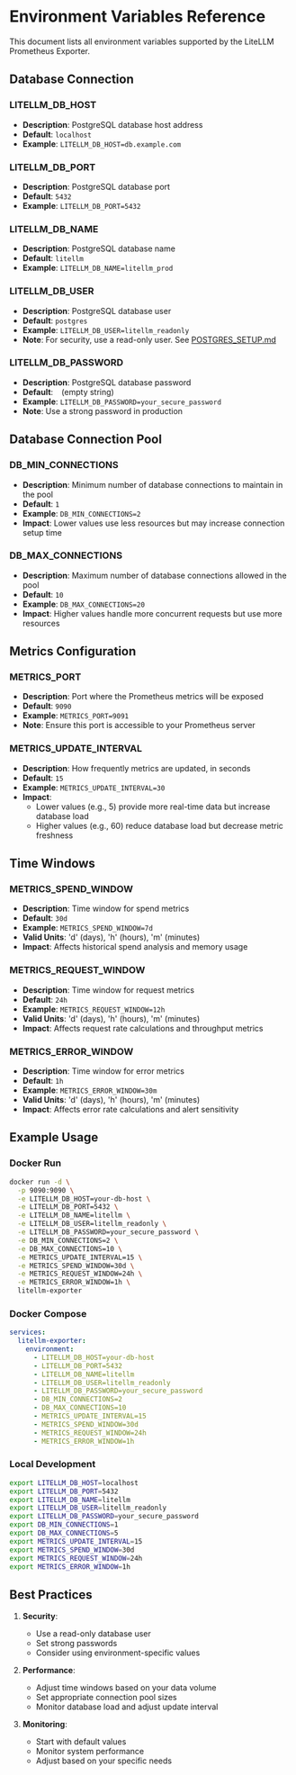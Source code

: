 # Environment Variables Reference

This document lists all environment variables supported by the LiteLLM Prometheus Exporter.

## Database Connection

### LITELLM_DB_HOST
- **Description**: PostgreSQL database host address
- **Default**: `localhost`
- **Example**: `LITELLM_DB_HOST=db.example.com`

### LITELLM_DB_PORT
- **Description**: PostgreSQL database port
- **Default**: `5432`
- **Example**: `LITELLM_DB_PORT=5432`

### LITELLM_DB_NAME
- **Description**: PostgreSQL database name
- **Default**: `litellm`
- **Example**: `LITELLM_DB_NAME=litellm_prod`

### LITELLM_DB_USER
- **Description**: PostgreSQL database user
- **Default**: `postgres`
- **Example**: `LITELLM_DB_USER=litellm_readonly`
- **Note**: For security, use a read-only user. See [POSTGRES_SETUP.md](POSTGRES_SETUP.md)

### LITELLM_DB_PASSWORD
- **Description**: PostgreSQL database password
- **Default**: ` ` (empty string)
- **Example**: `LITELLM_DB_PASSWORD=your_secure_password`
- **Note**: Use a strong password in production

## Database Connection Pool

### DB_MIN_CONNECTIONS
- **Description**: Minimum number of database connections to maintain in the pool
- **Default**: `1`
- **Example**: `DB_MIN_CONNECTIONS=2`
- **Impact**: Lower values use less resources but may increase connection setup time

### DB_MAX_CONNECTIONS
- **Description**: Maximum number of database connections allowed in the pool
- **Default**: `10`
- **Example**: `DB_MAX_CONNECTIONS=20`
- **Impact**: Higher values handle more concurrent requests but use more resources

## Metrics Configuration

### METRICS_PORT
- **Description**: Port where the Prometheus metrics will be exposed
- **Default**: `9090`
- **Example**: `METRICS_PORT=9091`
- **Note**: Ensure this port is accessible to your Prometheus server

### METRICS_UPDATE_INTERVAL
- **Description**: How frequently metrics are updated, in seconds
- **Default**: `15`
- **Example**: `METRICS_UPDATE_INTERVAL=30`
- **Impact**: 
  - Lower values (e.g., 5) provide more real-time data but increase database load
  - Higher values (e.g., 60) reduce database load but decrease metric freshness

## Time Windows

### METRICS_SPEND_WINDOW
- **Description**: Time window for spend metrics
- **Default**: `30d`
- **Example**: `METRICS_SPEND_WINDOW=7d`
- **Valid Units**: 'd' (days), 'h' (hours), 'm' (minutes)
- **Impact**: Affects historical spend analysis and memory usage

### METRICS_REQUEST_WINDOW
- **Description**: Time window for request metrics
- **Default**: `24h`
- **Example**: `METRICS_REQUEST_WINDOW=12h`
- **Valid Units**: 'd' (days), 'h' (hours), 'm' (minutes)
- **Impact**: Affects request rate calculations and throughput metrics

### METRICS_ERROR_WINDOW
- **Description**: Time window for error metrics
- **Default**: `1h`
- **Example**: `METRICS_ERROR_WINDOW=30m`
- **Valid Units**: 'd' (days), 'h' (hours), 'm' (minutes)
- **Impact**: Affects error rate calculations and alert sensitivity

## Example Usage

### Docker Run
```bash
docker run -d \
  -p 9090:9090 \
  -e LITELLM_DB_HOST=your-db-host \
  -e LITELLM_DB_PORT=5432 \
  -e LITELLM_DB_NAME=litellm \
  -e LITELLM_DB_USER=litellm_readonly \
  -e LITELLM_DB_PASSWORD=your_secure_password \
  -e DB_MIN_CONNECTIONS=2 \
  -e DB_MAX_CONNECTIONS=10 \
  -e METRICS_UPDATE_INTERVAL=15 \
  -e METRICS_SPEND_WINDOW=30d \
  -e METRICS_REQUEST_WINDOW=24h \
  -e METRICS_ERROR_WINDOW=1h \
  litellm-exporter
```

### Docker Compose
```yaml
services:
  litellm-exporter:
    environment:
      - LITELLM_DB_HOST=your-db-host
      - LITELLM_DB_PORT=5432
      - LITELLM_DB_NAME=litellm
      - LITELLM_DB_USER=litellm_readonly
      - LITELLM_DB_PASSWORD=your_secure_password
      - DB_MIN_CONNECTIONS=2
      - DB_MAX_CONNECTIONS=10
      - METRICS_UPDATE_INTERVAL=15
      - METRICS_SPEND_WINDOW=30d
      - METRICS_REQUEST_WINDOW=24h
      - METRICS_ERROR_WINDOW=1h
```

### Local Development
```bash
export LITELLM_DB_HOST=localhost
export LITELLM_DB_PORT=5432
export LITELLM_DB_NAME=litellm
export LITELLM_DB_USER=litellm_readonly
export LITELLM_DB_PASSWORD=your_secure_password
export DB_MIN_CONNECTIONS=1
export DB_MAX_CONNECTIONS=5
export METRICS_UPDATE_INTERVAL=15
export METRICS_SPEND_WINDOW=30d
export METRICS_REQUEST_WINDOW=24h
export METRICS_ERROR_WINDOW=1h
```

## Best Practices

1. **Security**:
   - Use a read-only database user
   - Set strong passwords
   - Consider using environment-specific values

2. **Performance**:
   - Adjust time windows based on your data volume
   - Set appropriate connection pool sizes
   - Monitor database load and adjust update interval

3. **Monitoring**:
   - Start with default values
   - Monitor system performance
   - Adjust based on your specific needs
